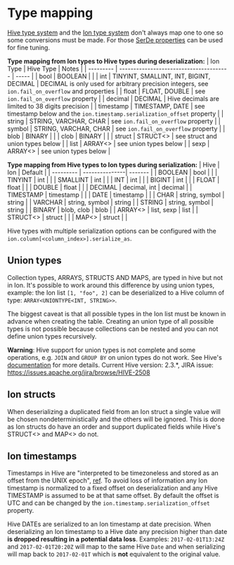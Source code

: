 # Type mapping
[Hive type system](https://cwiki.apache.org/confluence/display/Hive/LanguageManual+Types) and the
[Ion type system](http://amazon-ion.github.io/ion-docs/docs/spec.html) don't always map one to one so
some conversions must be made. For those [SerDe properties](serde-properties.md) can be used for fine tuning.

 **Type mapping from Ion types to Hive types during deserialization:**
| Ion Type  | Hive Type                               | Notes |
| --------- | --------------------------------------- | ----- |
| bool      | BOOLEAN                                 | |
| int       | TINYINT, SMALLINT, INT, BIGINT, DECIMAL | DECIMAL is only used for arbitrary precision integers, see `ion.fail_on_overflow` and properties |
| float     | FLOAT, DOUBLE                           | see `ion.fail_on_overflow` property |
| decimal   | DECIMAL                                 | Hive decimals are limited to 38 digits precision |
| timestamp | TIMESTAMP, DATE                         | see timestamp below and the `ion.timestamp.serialization_offset` property |
| string    | STRING, VARCHAR, CHAR                   | see `ion.fail_on_overflow` property |
| symbol    | STRING, VARCHAR, CHAR                   | see `ion.fail_on_overflow` property |
| blob      | BINARY                                  | |
| clob      | BINARY                                  | |
| struct    | STRUCT<>                                | see struct and union types below |
| list      | ARRAY<>                                 | see union types below |
| sexp      | ARRAY<>                                 | see union types below |

**Type mapping from Hive types to Ion types during serialization:**
| Hive      | Ion            | Default |
| --------- | ---------------| ------- |
| BOOLEAN   | bool           | |
| TINYINT   | int            | |
| SMALLINT  | int            | |
| INT       | int            | |
| BIGINT    | int            | |
| FLOAT     | float          | |
| DOUBLE    | float          | |
| DECIMAL   | decimal, int   | decimal |
| TIMESTAMP | timestamp      | |
| DATE      | timestamp      | |
| CHAR      | string, symbol | string |
| VARCHAR   | string, symbol | string |
| STRING    | string, symbol | string |
| BINARY    | blob, clob     | blob   |
| ARRAY<>   | list, sexp     | list   |
| STRUCT<>  | struct         | |
| MAP<>     | struct         | |

Hive types with multiple serialization options can be configured with the
`ion.column[<column_index>].serialize_as`.

## Union types
Collection types, ARRAYS, STRUCTS AND MAPS, are typed in hive but not in Ion. It's possible to work
around this difference by using union types, example: the Ion list `[1, "foo", 2]` can be
deserialized to a Hive column of type: `ARRAY<UNIONTYPE<INT, STRING>>`.

The biggest caveat is that all possible types in the Ion list must be known in advance when
creating the table. Creating an union type of all possible types is not possible because
collections can be nested and you can not define union types recursively.

**Warning**: Hive support for union types is not complete and some operations, e.g. `JOIN` and
`GROUP BY` on union types do not work. See Hive's
[documentation](https://cwiki.apache.org/confluence/display/Hive/LanguageManual+Types#LanguageManualTypes-UnionTypesunionUnionTypes)
for more details. Current Hive version: 2.3.*, JIRA issue: https://issues.apache.org/jira/browse/HIVE-2508

## Ion structs
When deserializing a duplicated field from an Ion struct a single value will be chosen nondeterministically
and the others will be ignored. This is done as Ion structs do have an order and
support duplicated fields while Hive's STRUCT<> and MAP<> do not.

## Ion timestamps
Timestamps in Hive are "interpreted to be timezoneless and stored as an offset from the UNIX
epoch",
[ref](https://cwiki.apache.org/confluence/display/Hive/LanguageManual+Types#LanguageManualTypes-timestamp).
To avoid loss of information any Ion timestamp is normalized to a fixed offset on deserialization
and any Hive TIMESTAMP is assumed to be at that same offset. By default the offset is UTC and can
be changed by the `ion.timestamp.serialization_offset` property.

Hive DATEs are serialized to an Ion timestamp at date precision. When deserializing an Ion
timestamp to a Hive date any precision higher than date **is dropped resulting in a potential data
loss**. Examples: `2017-02-01T13:24Z` and `2017-02-01T20:20Z` will map to the same Hive `Date` and
when serializing will map back to `2017-02-01T` which is **not** equivalent to the original value.
